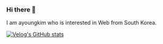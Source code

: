 ### Hi there 👋
I am ayoungkim who is interested in Web from South Korea.

[![Velog's GitHub stats](https://velog-readme-stats.vercel.app/api?name=onionlily123&color=dark)](https://github.com/onionlily123/velog-readme-stats)
<!--
**Kim-AYoung/Kim-AYoung** is a ✨ _special_ ✨ repository because its `README.md` (this file) appears on your GitHub profile.

Here are some ideas to get you started:

- 🔭 I’m currently working on ...
- 🌱 I’m currently learning ...
- 👯 I’m looking to collaborate on ...
- 🤔 I’m looking for help with ...
- 💬 Ask me about ...
- 📫 How to reach me: ...
- 😄 Pronouns: ...
- ⚡ Fun fact: ...
-->
